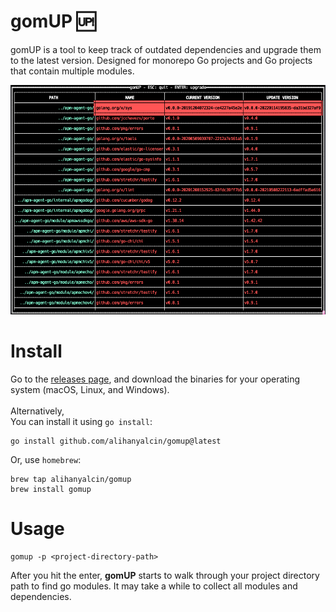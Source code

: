 # gomUP 🆙

gomUP is a tool to keep track of outdated dependencies and upgrade them to the latest version. Designed for monorepo Go
projects and Go projects that contain multiple modules.

![gomUP UI](gomup.png)

# Install

Go to the [releases page](https://github.com/alihanyalcin/gomup/releases), and download the binaries for your operating
system (macOS, Linux, and Windows). <br/><br/>
Alternatively, <br/>
You can install it using `go install`:

```
go install github.com/alihanyalcin/gomup@latest
```

Or, use `homebrew`:

```
brew tap alihanyalcin/gomup
brew install gomup
```

# Usage

```
gomup -p <project-directory-path>
```

After you hit the enter, **gomUP** starts to walk through your project directory path to find go modules. It may take a
while to collect all modules and dependencies.
